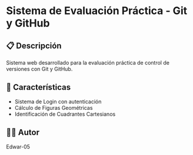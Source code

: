 # Sistema de Evaluación Práctica - Git y GitHub

## 📋 Descripción
Sistema web desarrollado para la evaluación práctica de control de versiones con Git y GitHub.

## 🚀 Características
- Sistema de Login con autenticación
- Cálculo de Figuras Geométricas
- Identificación de Cuadrantes Cartesianos

## 👨‍💻 Autor
Edwar-05